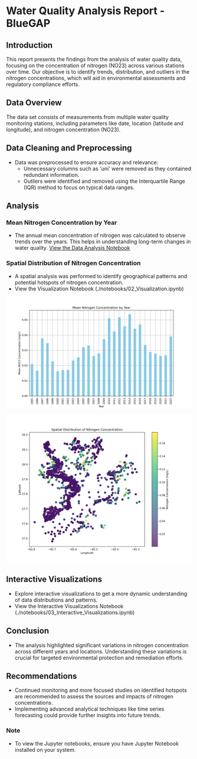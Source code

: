 # Water Quality Analysis Report - BlueGAP

## Introduction

This report presents the findings from the analysis of water quality data, focusing on the concentration of nitrogen (NO23) across various stations over time. Our objective is to identify trends, distribution, and outliers in the nitrogen concentrations, which will aid in environmental assessments and regulatory compliance efforts.

## Data Overview

The data set consists of measurements from multiple water quality monitoring stations, including parameters like date, location (latitude and longitude), and nitrogen concentration (NO23).

## Data Cleaning and Preprocessing

+ Data was preprocessed to ensure accuracy and relevance:
  + Unnecessary columns such as 'uni' were removed as they contained redundant information.
  + Outliers were identified and removed using the Interquartile Range (IQR) method to focus on typical data ranges.

## Analysis

### Mean Nitrogen Concentration by Year

+ The annual mean concentration of nitrogen was calculated to observe trends over the years. This helps in understanding long-term changes in water quality.
[View the Data Analysis Notebook](http://localhost:8888/notebooks/01_Data_Analysis.ipynb)

### Spatial Distribution of Nitrogen Concentration

+ A spatial analysis was performed to identify geographical patterns and potential hotspots of nitrogen concentration.
+ View the Visualization Notebook
(./notebooks/02_Visualization.ipynb)

![](figures/mean_nitrogen_by_year.png)

![](figures/spatial_distribution_nitrogen.png)

## Interactive Visualizations

+ Explore interactive visualizations to get a more dynamic understanding of data distributions and patterns.
+ View the Interactive Visualizations Notebook
(./notebooks/03_Interactive_Visualizations.ipynb)

## Conclusion

+ The analysis highlighted significant variations in nitrogen concentration across different years and locations. Understanding these variations is crucial for targeted environmental protection and remediation efforts.

## Recommendations

+ Continued monitoring and more focused studies on identified hotspots are recommended to assess the sources and impacts of nitrogen concentrations.
+ Implementing advanced analytical techniques like time series forecasting could provide further insights into future trends.

### Note

+ To view the Jupyter notebooks, ensure you have Jupyter Notebook installed on your system.
